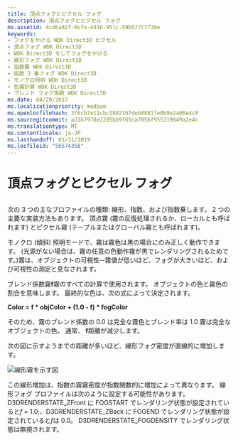 ```yaml
---
title: 頂点フォグとピクセル フォグ
description: 頂点フォグとピクセル フォグ
ms.assetid: 4cdba82f-0cfe-4416-951c-59b577c7f30e
keywords:
- フォグをかける WDK Direct3D ピクセル
- 頂点フォグ WDK Direct3D
- WDK Direct3D をしてフォグをかける
- 線形フォグ WDK Direct3D
- 指数霧 WDK Direct3D
- 指数 2 乗フォグ WDK Direct3D
- モノクロ照明 WDK Direct3D
- 色霧計算 WDK Direct3D
- ブレンド フォグ係数 WDK Direct3D
ms.date: 04/20/2017
ms.localizationpriority: medium
ms.openlocfilehash: 3f6cb7e11cbc1802167deb8881fe0b9e2a06e4c0
ms.sourcegitcommit: a33b7978e22d5bb9f65ca7056f955319049a2e4c
ms.translationtype: MT
ms.contentlocale: ja-JP
ms.lasthandoff: 01/31/2019
ms.locfileid: "56574358"
---
```

# <a name="vertex-and-pixel-fogging"></a>頂点フォグとピクセル フォグ


## <span id="ddk_vertex_and_pixel_fogging_gg"></span><span id="DDK_VERTEX_AND_PIXEL_FOGGING_GG"></span>


次の 3 つの主なプロファイルの種類: 線形、指数、および指数乗します。 2 つの主要な実装方法もあります。 頂点霧 (霧の反復処理されるか、ローカルとも呼ばれます) とピクセル霧 (テーブルまたはグローバル霧とも呼ばれます)。

モノクロ (傾斜) 照明モードで、霧は霧色は黒の場合にのみ正しく動作できます。 (光源がない場合は、霧の任意の色動作霧が黒でレンダリングされるためです。)霧は、オブジェクトの可視性--霧値が低いほど、フォグが大きいほど、および可視性の測定と見なされます。

ブレンド係数霧**f**霧のすべての計算で使用されます。 オブジェクトの色と霧色の割合を意味します。 最終的な色は、次の式によって決定されます。

**Color = f \* objColor + (1.0 - f) \* fogColor**

そのため、霧のブレンド係数の 0.0 は完全な霧色とブレンド率は 1.0 霧は完全なオブジェクトの色。 通常、 **f**距離が減少します。

次の図に示すようまでの距離が多いほど、線形フォグ密度が直線的に増加します。

![線形霧を示す図](images/d3dfig23.png)

この線形増加は、指数の霧霧密度が指数関数的に増加によって異なります。 線形フォグ プロファイルは次のように設定する可能性があります。 D3DRENDERSTATE\_ZFront に FOGSTART でレンダリング状態が設定されていると*f* = 1.0;、D3DRENDERSTATE\_ZBack に FOGEND でレンダリング状態が設定されていると*f*は 0.0。 D3DRENDERSTATE\_FOGDENSITY でレンダリング状態は無視されます。

 

 





